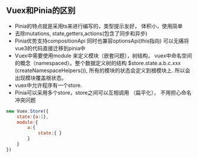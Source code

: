 ## Vuex和Pinia的区别

- Pinia的特点就是采用ts来进行编写的，类型提示友好， 体积小，使用简单
- 去除mutations,  state,getters,actions(包含了同步和异步)
- Pinia优势支持compositionApi 同时也兼容optionsApi(this指向)  可以无痛将vue3的代码直接迁移到pinia中
- Vuex中需要使用module 来定义模块（嵌套问题），树结构， vuex中命名空间的概念（namespaced）。整个数据定义树的结构 $store.state.a.b.c.xxx (createNamespaceHelpers()), 所有的模块的状态会定义到根模块上. 所以会出现模块覆盖根状态。
- vuex中允许程序有一个store.
- Pinia可以采用多个store，store之间可以互相调用 （扁平化）， 不用担心命名冲突问题


```js
new Vuex.Store({
    state:{a:1},
    module:{
        a:{
            state:{ }
        }
    }
})
```